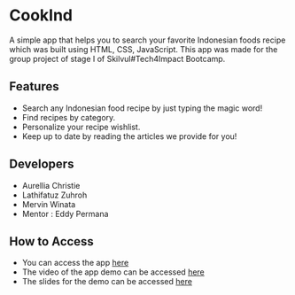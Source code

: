 # CookInd

A simple app that helps you to search your favorite Indonesian foods recipe which was built using HTML, CSS, JavaScript. This app was made for the group project of stage I of Skilvul#Tech4Impact Bootcamp.

## Features
- Search any Indonesian food recipe by just typing the magic word!
- Find recipes by category.
- Personalize your recipe wishlist.
- Keep up to date by reading the articles we provide for you!

## Developers
- Aurellia Christie
- Lathifatuz Zuhroh
- Mervin Winata
- Mentor : Eddy Permana

## How to Access
- You can access the app [here](https://bit.ly/Cookind) 
- The video of the app demo can be accessed [here](https://www.youtube.com/watch?v=rN7U5qaaha4)
- The slides for the demo can be accessed [here](https://docs.google.com/presentation/d/1ivkkH6tvpdhaig03hdU4XxZd6xGDNL56m47FmAshUMU/edit?usp=sharing)


